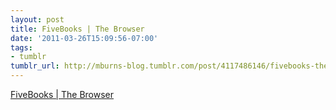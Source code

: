 ```yaml
---
layout: post
title: FiveBooks | The Browser
date: '2011-03-26T15:09:56-07:00'
tags:
- tumblr
tumblr_url: http://mburns-blog.tumblr.com/post/4117486146/fivebooks-the-browser
---
```

<a href="http://thebrowser.com/fivebooks">FiveBooks | The Browser</a>

